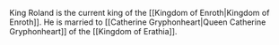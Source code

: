 
King Roland is the current king of the [[Kingdom of Enroth|Kingdom of Enroth]]. He is married to [[Catherine Gryphonheart|Queen Catherine Gryphonheart]] of the [[Kingdom of Erathia]].
